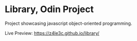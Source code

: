 # Library, Odin Project

Project showcasing javascript object-oriented programming.

Live Preview: https://z4le3c.github.io/library/